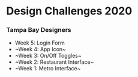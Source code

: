 # Design Challenges 2020
### Tampa Bay Designers

- Week 5: Login Form
- ~Week 4: App Icon~
- ~Week 3: On/Off Toggles~
- ~Week 2: Restaurant Interface~
- ~Week 1: Metro Interface~
